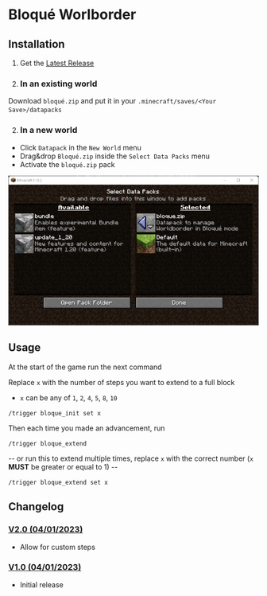 # Bloqué Worlborder

## Installation

1. Get the [Latest Release](https://github.com/FaustVX/Bloque_WB/releases/latest)
2. ### In an existing world
Download `bloqué.zip` and put it in your `.minecraft/saves/<Your Save>/datapacks`

2. ### In a new world
- Click `Datapack` in the `New World` menu
- Drag&drop `Bloqué.zip` inside the `Select Data Packs` menu
- Activate the `bloqué.zip` pack

![New World menu](img/datapack.png)

## Usage

At the start of the game run the next command

Replace `x` with the number of steps you want to extend to a full block
- `x` can be any of `1`, `2`, `4`, `5`, `8`, `10`
```
/trigger bloque_init set x
```

Then each time you made an advancement, run
```
/trigger bloque_extend
```
-- or run this to extend multiple times, replace `x` with the correct number (`x` **MUST** be greater or equal to 1) --
```
/trigger bloque_extend set x
```

## Changelog
### [V2.0 (04/01/2023)](https://github.com/FaustVX/Bloque_WB_MC/releases/tag/v2)
- Allow for custom steps
### [V1.0 (04/01/2023)](https://github.com/FaustVX/Bloque_WB_MC/releases/tag/v1)
- Initial release
